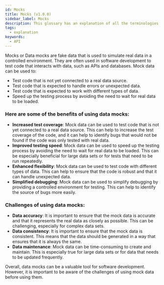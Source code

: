 ```yaml
---
id: Mocks
title: Mocks (v1.0.0)
sidebar_label: Mocks
description: This glossary has an explanation of all the terminologies that beginners find difficult to understand at first glance.
tags:
  - explanation
keywords:
  - API
---
```


Mocks or Data mocks are fake data that is used to simulate real data in a controlled environment. They are often used in software development to test code that interacts with data, such as APIs and databases. Mock data can be used to:

- Test code that is not yet connected to a real data source.
- Test code that is expected to handle errors or unexpected data.
- Test code that is expected to work with different types of data.
- Speed up the testing process by avoiding the need to wait for real data to be loaded.

### Here are some of the benefits of using data mocks:

- **Increased test coverage**: Mock data can be used to test code that is not yet connected to a real data source. This can help to increase the test coverage of the code, and it can help to identify bugs that would not be found if the code was only tested with real data.
- **Improved testing speed**: Mock data can be used to speed up the testing process by avoiding the need to wait for real data to be loaded. This can be especially beneficial for large data sets or for tests that need to be run repeatedly.
- **Enhanced flexibility**: Mock data can be used to test code with different types of data. This can help to ensure that the code is robust and that it can handle unexpected data.
- **Simplified debugging**: Mock data can be used to simplify debugging by providing a controlled environment for testing. This can help to identify the source of bugs more easily.

### Challenges of using data mocks:

- **Data accuracy**: It is important to ensure that the mock data is accurate and that it represents the real data as closely as possible. This can be challenging, especially for complex data sets.
- **Data consistency**: It is important to ensure that the mock data is consistent. This means that the data should be generated in a way that ensures that it is always the same.
- **Data maintenance**: Mock data can be time-consuming to create and maintain. This is especially true for large data sets or for data that needs to be updated frequently.

Overall, data mocks can be a valuable tool for software development. However, it is important to be aware of the challenges of using mock data before using them.
